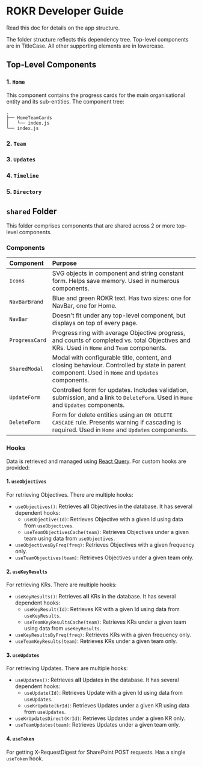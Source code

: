 # ROKR Developer Guide
Read this doc for details on the app structure.

The folder structure reflects this dependency tree. Top-level components are in TitleCase. All other supporting elements are in lowercase.


## Top-Level Components

### 1. `Home`
This component contains the progress cards for the main organisational entity and its sub-entities. The component tree:

```
.
├── HomeTeamCards
│   └── index.js
└── index.js
```

### 2. `Team`


### 3. `Updates`


### 4. `Timeline`


### 5. `Directory`

## `shared` Folder
This folder comprises components that are shared across 2 or more top-level components.

### Components

| Component | Purpose |
| :-------- | :------ |
| `Icons` | SVG objects in component and string constant form. Helps save memory. Used in numerous components. |
| `NavBarBrand` | Blue and green ROKR text. Has two sizes: one for NavBar, one for Home. |
| `NavBar` | Doesn't fit under any top-level component, but displays on top of every page. |
| `ProgressCard` | Progress ring with average Objective progress, and counts of completed vs. total Objectives and KRs. Used in `Home` and `Team` components. |
| `SharedModal` | Modal with configurable title, content, and closing behaviour. Controlled by state in parent component. Used in `Home` and `Updates` components. |
| `UpdateForm` | Controlled form for updates. Includes validation, submission, and a link to `DeleteForm`. Used in `Home` and `Updates` components. |
| `DeleteForm` | Form for delete entities using an `ON DELETE CASCADE` rule. Presents warning if cascading is required. Used in `Home` and `Updates` components. |

### Hooks
Data is retrieved and managed using [React Query](https://react-query-v3.tanstack.com/overview). For custom hooks are provided:

#### 1. `useObjectives`
For retrieving Objectives. There are multiple hooks:

- `useObjectives()`: Retrieves **all** Objectives in the database. It has several dependent hooks:
    - `useObjective(Id)`: Retrieves Objective with a given Id using data from `useObjectives`.
    - `useTeamObjectivesCache(team)`: Retrieves Objectives under a given team using data from `useObjectives`.
- `useObjectivesByFreq(freq)`: Retrieves Objectives with a given frequency only.
- `useTeamObjectives(team)`: Retrieves Objectives under a given team only.

#### 2. `useKeyResults`
For retrieving KRs. There are multiple hooks:

- `useKeyResults()`: Retrieves **all** KRs in the database. It has several dependent hooks:
    - `useKeyResult(Id)`: Retrieves KR with a given Id using data from `useKeyResults`.
    - `useTeamKeyResultsCache(team)`: Retrieves KRs under a given team using data from `useKeyResults`.
- `useKeyResultsByFreq(freq)`: Retrieves KRs with a given frequency only.
- `useTeamKeyResults(team)`: Retrieves KRs under a given team only.

#### 3. `useUpdates`
For retrieving Updates. There are multiple hooks:

- `useUpdates()`: Retrieves **all** Updates in the database. It has several dependent hooks:
    - `useUpdate(Id)`: Retrieves Update with a given Id using data from `useUpdates`.
    - `useKrUpdate(krId)`: Retrieves Updates under a given KR using data from `useUpdates`.
- `useKrUpdatesDirect(KrId)`: Retrieves Updates under a given KR only.
- `useTeamUpdates(team)`: Retrieves Updates under a given team only.

#### 4. `useToken`
For getting X-RequestDigest for SharePoint POST requests. Has a single `useToken` hook.